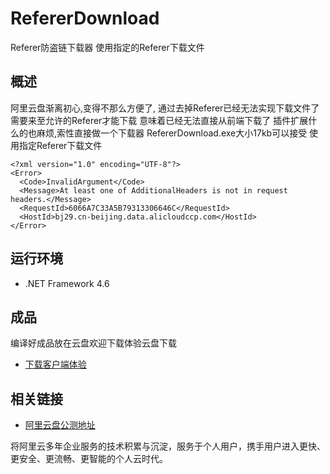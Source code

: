# RefererDownload
Referer防盗链下载器
使用指定的Referer下载文件

## 概述

阿里云盘渐离初心,变得不那么方便了,
通过去掉Referer已经无法实现下载文件了
需要来至允许的Referer才能下载
意味着已经无法直接从前端下载了
插件扩展什么的也麻烦,索性直接做一个下载器
RefererDownload.exe大小17kb可以接受
使用指定Referer下载文件
```
<?xml version="1.0" encoding="UTF-8"?>
<Error>
  <Code>InvalidArgument</Code>
  <Message>At least one of AdditionalHeaders is not in request headers.</Message>
  <RequestId>6066A7C33A5B79313306646C</RequestId>
  <HostId>bj29.cn-beijing.data.alicloudccp.com</HostId>
</Error>
```

## 运行环境
- .NET Framework 4.6

## 成品

编译好成品放在云盘欢迎下载体验云盘下载

- [下载客户端体验](https://pan.wyfxw.cn/plainwizard/RefererDownload.exe)

## 相关链接

- [阿里云盘公测地址](https://www.aliyundrive.com/apply)

将阿里云多年企业服务的技术积累与沉淀，服务于个人用户，携手用户进入更快、更安全、更流畅、更智能的个人云时代。